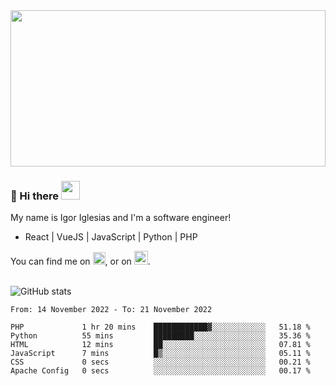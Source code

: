 <img src="https://c.tenor.com/KjVxfRrrncUAAAAd/matrix.gif" width="100%" height="250px">

### 🔭 Hi there <img src="https://raw.githubusercontent.com/MartinHeinz/MartinHeinz/master/wave.gif" width="30px">


My name is Igor Iglesias and I'm a software engineer!
<br>

<ul>
  <li> React | VueJS | JavaScript | Python | PHP </li>
</ul>
You can find me on <a href="https://twitter.com/IgorIglesias5"><img src="https://i.imgur.com/JLLlB5S.png" width="20px"></a>, or on <a href="https://www.linkedin.com/in/igor-iglesias-62478428/"><img src="https://i.imgur.com/PXyIkWx.png" width="22px"></a>.

<br>
<br>

![GitHub stats](https://github-readme-stats.vercel.app/api?username=igoiglesias&show_icons=true&count_private=true&theme=chartreuse-dark&hide_title=true)

<!--START_SECTION:waka-->

```text
From: 14 November 2022 - To: 21 November 2022

PHP             1 hr 20 mins    ████████████▓░░░░░░░░░░░░   51.18 %
Python          55 mins         █████████░░░░░░░░░░░░░░░░   35.36 %
HTML            12 mins         ██░░░░░░░░░░░░░░░░░░░░░░░   07.81 %
JavaScript      7 mins          █▒░░░░░░░░░░░░░░░░░░░░░░░   05.11 %
CSS             0 secs          ░░░░░░░░░░░░░░░░░░░░░░░░░   00.21 %
Apache Config   0 secs          ░░░░░░░░░░░░░░░░░░░░░░░░░   00.17 %
```

<!--END_SECTION:waka-->
